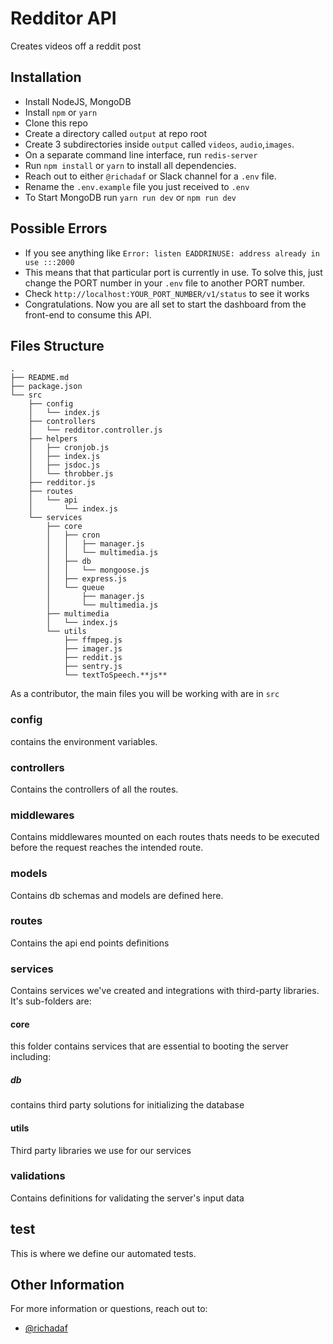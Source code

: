 # Redditor API
Creates videos off a reddit post
## Installation

- Install NodeJS, MongoDB
- Install `npm` or `yarn`
- Clone this repo
- Create a directory called `output` at repo root
- Create 3 subdirectories inside `output` called `videos`, `audio`,`images`.
- On a separate command line interface, run `redis-server`
- Run `npm install` or `yarn` to install all dependencies.
- Reach out to either `@richadaf` or Slack channel for a `.env` file.
- Rename the `.env.example` file you just received to `.env`
- To Start MongoDB run `yarn run dev` or `npm run dev`

## Possible Errors

- If you see anything like `Error: listen EADDRINUSE: address already in use :::2000`
- This means that that particular port is currently in use. To solve this, just change the PORT number in your `.env` file to another PORT number.
- Check `http://localhost:YOUR_PORT_NUMBER/v1/status` to see it works
- Congratulations. Now you are all set to start the dashboard from the front-end to consume this API.

## Files Structure

```
.
├── README.md
├── package.json
└── src
    ├── config
    │   └── index.js
    ├── controllers
    │   └── redditor.controller.js
    ├── helpers
    │   ├── cronjob.js
    │   ├── index.js
    │   ├── jsdoc.js
    │   └── throbber.js
    ├── redditor.js
    ├── routes
    │   └── api
    │       └── index.js
    └── services
        ├── core
        │   ├── cron
        │   │   ├── manager.js
        │   │   └── multimedia.js
        │   ├── db
        │   │   └── mongoose.js
        │   ├── express.js
        │   └── queue
        │       ├── manager.js
        │       └── multimedia.js
        ├── multimedia
        │   └── index.js
        └── utils
            ├── ffmpeg.js
            ├── imager.js
            ├── reddit.js
            ├── sentry.js
            └── textToSpeech.**js**
```
As a contributor, the main files you will be working with are in `src`

### config

contains the environment variables.

### controllers

Contains the controllers of all the routes.

### middlewares

Contains middlewares mounted on each routes thats needs to be executed before the request reaches the intended route.

### models

Contains db schemas and models are defined here.

### routes

Contains the api end points definitions

### services

Contains services we've created and integrations with third-party libraries. It's sub-folders are:

#### core

this folder contains services that are essential to booting the server including:

##### db

contains third party solutions for initializing the database

#### utils

Third party libraries we use for our services

### validations

Contains definitions for validating the server's input data

## test

This is where we define our automated tests.

## Other Information

For more information or questions, reach out to:

- [@richadaf](https://github.com/richadaf)